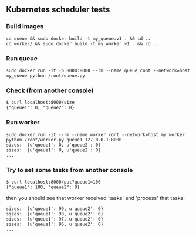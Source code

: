 ## Kubernetes scheduler tests

### Build images
```
cd queue && sudo docker build -t my_queue:v1 . && cd ..
cd worker/ && sudo docker build -t my_worker:v1 . && cd ..
```

### Run queue
```
sudo docker run -it -p 8000:8000 --rm --name queue_cont --network=host my_queue python /root/queue.py
```

### Check (from another console)
```
$ curl localhost:8000/size
{"queue1": 0, "queue2": 0}
```

### Run worker
```
sudo docker run -it --rm --name worker_cont --network=host my_worker python /root/worker.py queue1 127.0.0.1:8000
sizes:  {u'queue1': 0, u'queue2': 0}
sizes:  {u'queue1': 0, u'queue2': 0}
...
```

### Try to set some tasks from another console
```
$ curl localhost:8000/put?queue1=100
{"queue1": 100, "queue2": 0}
```
then you should see that worker received 'tasks' and 'process' that tasks:
```
sizes:  {u'queue1': 99, u'queue2': 0}
sizes:  {u'queue1': 98, u'queue2': 0}
sizes:  {u'queue1': 97, u'queue2': 0}
sizes:  {u'queue1': 96, u'queue2': 0}
...
```

